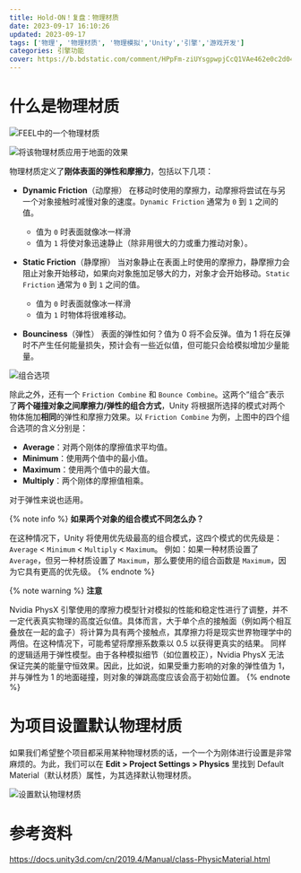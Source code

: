 ```yaml
---
title: Hold-ON！复盘：物理材质
date: 2023-09-17 16:10:26
updated: 2023-09-17
tags: ['物理', '物理材质', '物理模拟','Unity','引擎','游戏开发']
categories: 引擎功能
cover: https://b.bdstatic.com/comment/HPpFm-ziUYsgpwpjCcQ1VAe462e0c2d0477ea89497c1938dac9b73.png
---
```


# 什么是物理材质
<img src="https://b.bdstatic.com/comment/HPpFm-ziUYsgpwpjCcQ1VAa4c61ca03a695b11fd05c44a75f8ad24.png" alt="FEEL中的一个物理材质" />

![将该物理材质应用于地面的效果](pm.gif)

物理材质定义了**刚体表面的弹性和摩擦力**，包括以下几项：

- **Dynamic Friction**（动摩擦）
在移动时使用的摩擦力，动摩擦将尝试在与另一个对象接触时减慢对象的速度。`Dynamic Friction` 通常为 `0` 到 `1` 之间的值。
    - 值为 `0` 时表面就像冰一样滑
    - 值为 `1` 将使对象迅速静止（除非用很大的力或重力推动对象）。

- **Static Friction**（静摩擦）
当对象静止在表面上时使用的摩擦力，静摩擦力会阻止对象开始移动，如果向对象施加足够大的力，对象才会开始移动。`Static Friction` 通常为 `0` 到 `1` 之间的值。
    - 值为 `0` 时表面就像冰一样滑
    - 值为 `1` 时物体将很难移动。

- **Bounciness**（弹性）
表面的弹性如何？值为 0 将不会反弹。值为 1 将在反弹时不产生任何能量损失，预计会有一些近似值，但可能只会给模拟增加少量能量。

<img src="https://b.bdstatic.com/comment/HPpFm-ziUYsgpwpjCcQ1VAba09b744bcfe0bb789265cf359009f92.png" alt="组合选项"/>

除此之外，还有一个 `Friction Combine` 和 `Bounce Combine`。这两个“组合”表示了**两个碰撞对象之间摩擦力/弹性的组合方式**，Unity 将根据所选择的模式对两个物体施加**相同**的弹性和摩擦力效果。以 `Friction Combine` 为例，上图中的四个组合选项的含义分别是：

- **Average**：对两个刚体的摩擦值求平均值。
- **Minimum**：使用两个值中的最小值。
- **Maximum**：使用两个值中的最大值。
- **Multiply**：两个刚体的摩擦值相乘。

对于弹性来说也适用。

{% note info %}
**如果两个对象的组合模式不同怎么办？**

在这种情况下，Unity 将使用优先级最高的组合模式，这四个模式的优先级是：`Average` < `Minimum` < `Multiply` < `Maximum`。
例如：如果一种材质设置了 `Average`，但另一种材质设置了 `Maximum`，那么要使用的组合函数是 `Maximum`，因为它具有更高的优先级。
{% endnote %}

{% note warning %}
**注意**

Nvidia PhysX 引擎使用的摩擦力模型针对模拟的性能和稳定性进行了调整，并不一定代表真实物理的高度近似值。具体而言，大于单个点的接触面（例如两个相互叠放在一起的盒子）将计算为具有两个接触点，其摩擦力将是现实世界物理学中的两倍。在这种情况下，可能希望将摩擦系数乘以 0.5 以获得更真实的结果。
同样的逻辑适用于弹性模型。由于各种模拟细节（如位置校正），Nvidia PhysX 无法保证完美的能量守恒效果。因此，比如说，如果受重力影响的对象的弹性值为 1，并与弹性为 1 的地面碰撞，则对象的弹跳高度应该会高于初始位置。
{% endnote %}

# 为项目设置默认物理材质
如果我们希望整个项目都采用某种物理材质的话，一个一个为刚体进行设置是非常麻烦的。为此，我们可以在 **Edit > Project Settings > Physics** 里找到 Default Material（默认材质）属性，为其选择默认物理材质。

<img src="https://b.bdstatic.com/comment/HPpFm-ziUYsgpwpjCcQ1VAee930dc7d1511f1a31441ebc794b6e27.png" alt="设置默认物理材质" />

# 参考资料
https://docs.unity3d.com/cn/2019.4/Manual/class-PhysicMaterial.html
